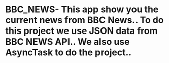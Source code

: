 # BBC_NEWS- This app show you the current news from BBC News.. To do this project we use JSON data from BBC NEWS API.. We also use AsyncTask to do the project..
